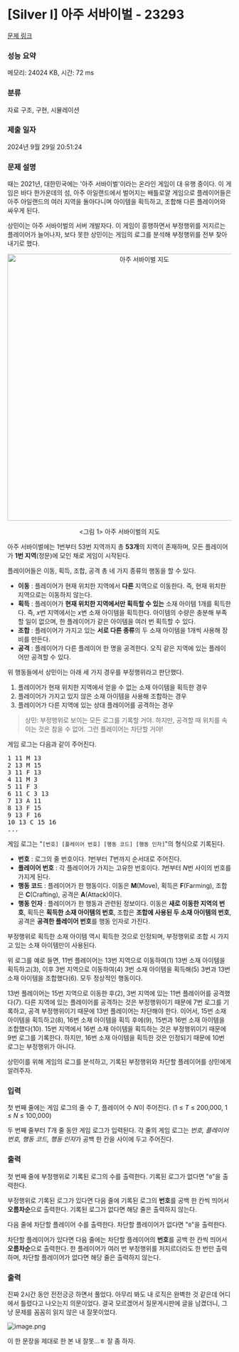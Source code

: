 # [Silver I] 아주 서바이벌 - 23293 

[문제 링크](https://www.acmicpc.net/problem/23293) 

### 성능 요약

메모리: 24024 KB, 시간: 72 ms

### 분류

자료 구조, 구현, 시뮬레이션

### 제출 일자

2024년 9월 29일 20:51:24

### 문제 설명

<p>때는 2021년, 대한민국에는 '아주 서바이벌'이라는 온라인 게임이 대 유행 중이다. 이 게임은 바다 한가운데의 섬, 아주 아일랜드에서 벌어지는 배틀로얄 게임으로 플레이어들은 아주 아일랜드의 여러 지역을 돌아다니며 아이템을 획득하고, 조합해 다른 플레이어와 싸우게 된다.</p>

<p>상민이는 아주 서바이벌의 서버 개발자다. 이 게임이 흥행하면서 부정행위를 저지르는 플레이어가 늘어나자, 보다 못한 상민이는 게임의 로그를 분석해 부정행위를 전부 찾아내기로 했다.</p>

<p style="text-align: center;"><img alt="아주 서바이벌 지도" src="https://upload.acmicpc.net/d6c3457b-1d95-4a74-8fdf-5c7835af954a/-/preview/" style="width: 600px; height: 600px;"></p>

<p style="text-align: center;"><그림 1> 아주 서바이벌의 지도</p>

<p>아주 서바이벌에는 1번부터 53번 지역까지 총 <strong>53개</strong>의 지역이 존재하며, 모든 플레이어가 <strong>1번 지역</strong>(정문)에 모인 채로 게임이 시작된다.</p>

<p>플레이어들은 이동, 획득, 조합, 공격 총 네 가지 종류의 행동을 할 수 있다.</p>

<ul>
	<li><strong>이동</strong> : 플레이어가 현재 위치한 지역에서 <strong>다른</strong> 지역으로 이동한다. 즉, 현재 위치한 지역으로는 이동하지 않는다.</li>
	<li><strong>획득</strong> : 플레이어가 <strong>현재 위치한 지역에서만 획득할 수 있는</strong> 소재 아이템 1개를 획득한다. 즉, <em>x</em>번 지역에서는 <em>x</em>번 소재 아이템을 획득한다. 아이템의 수량은 충분해 부족할 일이 없으며, 한 플레이어가 같은 아이템을 여러 번 획득할 수 있다.</li>
	<li><strong>조합</strong> : 플레이어가 가지고 있는 <strong>서로 다른 종류</strong>의 두 소재 아이템을 1개씩 사용해 장비를 만든다.</li>
	<li><strong>공격</strong> : 플레이어가 다른 플레이어 한 명을 공격한다. 오직 같은 지역에 있는 플레이어만 공격할 수 있다.</li>
</ul>

<p>위 행동들에서 상민이는 아래 세 가지 경우를 부정행위라고 판단했다.</p>

<ol>
	<li>플레이어가 현재 위치한 지역에서 얻을 수 없는 소재 아이템을 획득한 경우</li>
	<li>플레이어가 가지고 있지 않은 소재 아이템을 사용해 조합하는 경우</li>
	<li>플레이어가 다른 지역에 있는 상대 플레이어를 공격하는 경우</li>
</ol>

<blockquote>
<p>상민: 부정행위로 보이는 모든 로그를 기록할 거야. 하지만, 공격할 때 위치를 속이는 것은 참을 수 없어. 그런 플레이어는 차단할 거야!</p>
</blockquote>

<p>게임 로그는 다음과 같이 주어진다.</p>

<pre>1 11 M 13
2 13 M 15
3 11 F 13
4 11 M 3
5 11 F 3
6 11 C 3 13
7 13 A 11
8 13 F 15
9 13 F 16
10 13 C 15 16
...</pre>

<p>게임 로그는 "<code>[번호] [플레이어 번호] [행동 코드] [행동 인자]</code>"의 형식으로 기록된다.</p>

<ul>
	<li><strong>번호</strong> : 로그의 줄 번호이다. <em>1</em>번부터 <em>T</em>번까지 순서대로 주어진다.</li>
	<li><strong>플레이어 번호</strong> : 각 플레이어가 가지는 고유한 번호이다. <em>1</em>번부터 <em>N</em>번 사이의 번호를 가지게 된다.</li>
	<li><strong>행동 코드</strong> : 플레이어가 한 행동이다. 이동은 <strong>M</strong>(Move), 획득은 <strong>F</strong>(Farming), 조합은 <strong>C</strong>(Crafting), 공격은 <strong>A</strong>(Attack)이다.</li>
	<li><strong>행동 인자</strong> : 플레이어가 한 행동과 관련된 정보이다. 이동은 <strong>새로 이동한 지역의 번호</strong>, 획득은 <strong>획득한 소재 아이템의 번호</strong>, 조합은 <strong>조합에 사용된 두 소재 아이템의 번호</strong>, 공격은 <strong>공격한 플레이어 번호</strong>를 행동 인자로 가진다.</li>
</ul>

<p>부정행위로 획득한 소재 아이템 역시 획득한 것으로 인정되며, 부정행위로 조합 시 가지고 있는 소재 아이템만이 사용된다.</p>

<p>위 로그를 예로 들면, 11번 플레이어는 13번 지역으로 이동하여(1) 13번 소재 아이템을 획득하고(3), 이후 3번 지역으로 이동하여(4) 3번 소재 아이템을 획득해(5) 3번과 13번 소재 아이템을 조합했다(6). 모두 정상적인 행동이다.</p>

<p>13번 플레이어는 15번 지역으로 이동한 후(2), 3번 지역에 있는 11번 플레이어를 공격했다(7). 다른 지역에 있는 플레이어를 공격하는 것은 부정행위이기 때문에 7번 로그를 기록하고, 공격 부정행위이기 때문에 13번 플레이어는 차단해야 한다. 이어서, 15번 소재 아이템을 획득하고(8), 16번 소재 아이템을 획득 후에(9), 15번과 16번 소재 아이템을 조합했다(10). 15번 지역에서 16번 소재 아이템을 획득하는 것은 부정행위이기 때문에 9번 로그를 기록한다. 하지만, 16번 소재 아이템을 획득한 것은 인정되기 때문에 10번 로그는 부정행위가 아니다.</p>

<p>상민이를 위해 게임의 로그를 분석하고, 기록된 부정행위와 차단할 플레이어를 상민에게 알려주자.</p>

### 입력 

 <p>첫 번째 줄에는 게임 로그의 줄 수 <em>T</em>, 플레이어 수 <em>N</em>이 주어진다. (1 ≤ <em>T</em> ≤ 200,000, 1 ≤ <em>N</em> ≤ 100,000)</p>

<p>두 번째 줄부터 <em>T</em>개 줄 동안 게임 로그가 입력된다. 각 줄의 게임 로그는 <em>번호,</em> <em>플레이어 번호,</em> <em>행동 코드,</em> <em>행동 인자</em>가 공백 한 칸을 사이에 두고 주어진다.</p>

### 출력 

 <p>첫 번째 줄에 부정행위로 기록된 로그의 수를 출력한다. 기록된 로그가 없다면 "<code>0</code>"을 출력한다.</p>

<p>부정행위로 기록된 로그가 있다면 다음 줄에 기록된 로그의 <strong>번호</strong>를 공백 한 칸씩 띄어서 <strong>오름차순</strong>으로 출력한다. 기록된 로그가 없다면 해당 줄은 출력하지 않는다.</p>

<p>다음 줄에 차단할 플레이어 수를 출력한다. 차단할 플레이어가 없다면 "<code>0</code>"을 출력한다.</p>

<p>차단할 플레이어가 있다면 다음 줄에는 차단할 플레이어의 <strong>번호</strong>를 공백 한 칸씩 띄어서 <strong>오름차순</strong>으로 출력한다. 한 플레이어가 여러 번 부정행위를 저지르더라도 한 번만 출력하며, 차단할 플레이어가 없다면 해당 줄은 출력하지 않는다.</p>

### 출력 

 <p>진짜 2시간 동안 전전긍긍 하면서 풀었다. 아무리 봐도 내 로직은 완벽한 것 같은데 어디에서 틀렸다고 나오는지 의문이었다. 결국 모르겠어서 질문게시판에 글을 남겼더니, 그냥 문제를 꼼꼼히 읽지 않은 내 잘못이었다. 

![image.png](https://prod-files-secure.s3.us-west-2.amazonaws.com/7ebbce20-b31d-4c5c-a890-c16aa710e847/37d65a36-d4ed-4dfc-8dfe-561f91e5d8f0/image.png)

이 한 문장을 제대로 한 본 내 잘못…ㅎ 잘 좀 하자.</p>

